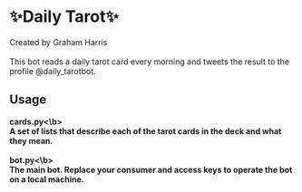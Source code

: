 # ✨Daily Tarot✨

Created by Graham Harris \
\
This bot reads a daily tarot card every morning and tweets the result to the profile @daily_tarotbot.

## Usage

<b>cards.py<\b>\
A set of lists that describe each of the tarot cards in the deck and what they mean.\
\
<b>bot.py<\b>\
The main bot. Replace your consumer and access keys to operate the bot on a local machine.

